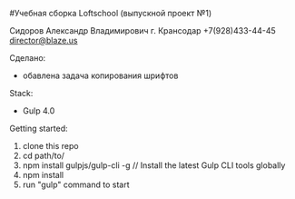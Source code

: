#Учебная сборка Loftschool (выпускной проект №1) 


Сидоров Александр Владимирович
г. Крансодар
+7(928)433-44-45
director@blaze.us

Сделанo:
- обавлена задача копирования шрифтов


Stack:
 - Gulp 4.0

Getting started:

1. clone this repo
2. cd path/to/
3. npm install gulpjs/gulp-cli -g  // Install the latest Gulp CLI tools globally
4. npm install
6. run "gulp" command to start
